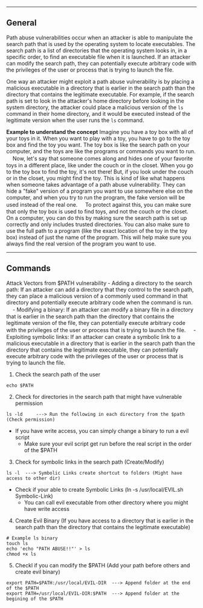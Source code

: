 --- ---

<h2>General</h2>

Path abuse vulnerabilities occur when an attacker is able to manipulate the search path that is used by the operating system to locate executables. The search path is a list of directories that the operating system looks in, in a specific order, to find an executable file when it is launched. If an attacker can modify the search path, they can potentially execute arbitrary code with the privileges of the user or process that is trying to launch the file.

One way an attacker might exploit a path abuse vulnerability is by placing a malicious executable in a directory that is earlier in the search path than the directory that contains the legitimate executable. For example, if the search path is set to look in the attacker's home directory before looking in the system directory, the attacker could place a malicious version of the `ls` command in their home directory, and it would be executed instead of the legitimate version when the user runs the `ls` command.

**Example to understand the concept**
	Imagine you have a toy box with all of your toys in it. When you want to play with a toy, you have to go to the toy box and find the toy you want. The toy box is like the search path on your computer, and the toys are like the programs or commands you want to run.
	ㅤ
	Now, let's say that someone comes along and hides one of your favorite toys in a different place, like under the couch or in the closet. When you go to the toy box to find the toy, it's not there! But, if you look under the couch or in the closet, you might find the toy. This is kind of like what happens when someone takes advantage of a path abuse vulnerability. They can hide a "fake" version of a program you want to use somewhere else on the computer, and when you try to run the program, the fake version will be used instead of the real one.
	ㅤ
	To protect against this, you can make sure that only the toy box is used to find toys, and not the couch or the closet. On a computer, you can do this by making sure the search path is set up correctly and only includes trusted directories. You can also make sure to use the full path to a program (like the exact location of the toy in the toy box) instead of just the name of the program. This will help make sure you always find the real version of the program you want to use.

---

<h2>Commands</h2>

Attack Vectors from $PATH vulnerability
	-   Adding a directory to the search path: If an attacker can add a directory that they control to the search path, they can place a malicious version of a commonly used command in that directory and potentially execute arbitrary code when the command is run.
	    ㅤ
	-   Modifying a binary: If an attacker can modify a binary file in a directory that is earlier in the search path than the directory that contains the legitimate version of the file, they can potentially execute arbitrary code with the privileges of the user or process that is trying to launch the file.
	    ㅤ
	-   Exploiting symbolic links: If an attacker can create a symbolic link to a malicious executable in a directory that is earlier in the search path than the directory that contains the legitimate executable, they can potentially execute arbitrary code with the privileges of the user or process that is trying to launch the file.


1.  Check the search path of the user
```
echo $PATH
```

2.  Check for directories in the search path that might have vulnerable permission
```
ls -ld     ---> Run the following in each directory from the $path (Check permission)
```
- If you have write access, you can simply change a binary to run a evil script
	- Make sure your evil script get run before the real script in the order of the $PATH

3.  Check for symbolic links in the search path (Create/Modify)
```
ls -l  ---> Symbolic Links create shortcut to folders (Might have access to other dir)
```
- Check if your able to create Symbolic Links (ln -s /usr/local/EVIL.sh Symbolic-Link)
	- You can call evil executable from other directory where you might have write access

4. Create Evil Binary (If you have access to a directory that is earlier in the search path than the directory that contains the legitimate executable)
```
# Example ls binary
touch ls
echo 'echo "PATH ABUSE!!"' > ls
chmod +x ls
```

5. Checkl if you can modify the $PATH (Add your path before others and create evil binary)
```
export PATH=$PATH:/usr/local/EVIL-DIR  ---> Append folder at the end of the $PATH
export PATH=/usr/local/EVIL-DIR:$PATH  ---> Append folder at the begining of the $PATH
```